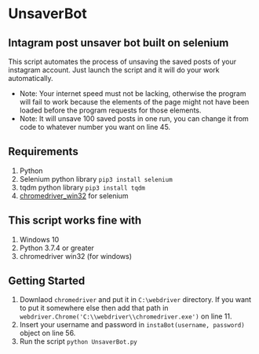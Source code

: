 # UnsaverBot
## Intagram post unsaver bot built on selenium
This script automates the process of unsaving the saved posts of your instagram account. Just launch the script and it will do your work automatically.
- Note: Your internet speed must not be lacking, otherwise the program will fail to work because the elements of the page might not have been loaded before the program requests for those elements.
- Note: It will unsave 100 saved posts in one run, you can change it from code to whatever number you want on line 45.

## Requirements
1. Python
2. Selenium python library `pip3 install selenium`
3. tqdm python library `pip3 install tqdm`
4. [chromedriver_win32](https://chromedriver.storage.googleapis.com/index.html?path=80.0.3987.106/) for selenium

## This script works fine with
1. Windows 10
2. Python 3.7.4 or greater
3. chromedriver win32 (for windows)

## Getting Started
1. Downlaod `chromedriver` and put it in `C:\webdriver` directory. If you want to put it somewhere else then add that path in `webdriver.Chrome('C:\\webdriver\\chromedriver.exe')` on line 11.
2. Insert your username and password in `instaBot(username, password)` object on line 56.
3. Run the script `python UnsaverBot.py`
